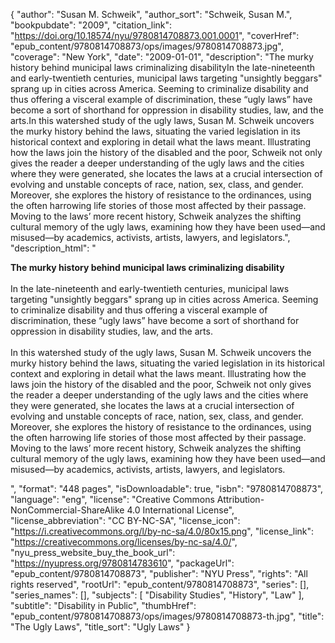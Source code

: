 {
  "author": "Susan M. Schweik",
  "author_sort": "Schweik, Susan M.",
  "bookpubdate": "2009",
  "citation_link": "https://doi.org/10.18574/nyu/9780814708873.001.0001",
  "coverHref": "epub_content/9780814708873/ops/images/9780814708873.jpg",
  "coverage": "New York",
  "date": "2009-01-01",
  "description": "The murky history behind municipal laws criminalizing disabilityIn the late-nineteenth and early-twentieth centuries, municipal laws targeting \"unsightly beggars\" sprang up in cities across America. Seeming to criminalize disability and thus offering a visceral example of discrimination, these “ugly laws” have become a sort of shorthand for oppression in disability studies, law, and the arts.In this watershed study of the ugly laws, Susan M. Schweik uncovers the murky history behind the laws, situating the varied legislation in its historical context and exploring in detail what the laws meant. Illustrating how the laws join the history of the disabled and the poor, Schweik not only gives the reader a deeper understanding of the ugly laws and the cities where they were generated, she locates the laws at a crucial intersection of evolving and unstable concepts of race, nation, sex, class, and gender. Moreover, she explores the history of resistance to the ordinances, using the often harrowing life stories of those most affected by their passage. Moving to the laws’ more recent history, Schweik analyzes the shifting cultural memory of the ugly laws, examining how they have been used—and misused—by academics, activists, artists, lawyers, and legislators.",
  "description_html": "<p><b>The murky history behind municipal laws criminalizing disability</b><br><br>In the late-nineteenth and early-twentieth centuries, municipal laws targeting \"unsightly beggars\" sprang up in cities across America. Seeming to criminalize disability and thus offering a visceral example of discrimination, these “ugly laws” have become a sort of shorthand for oppression in disability studies, law, and the arts.<br><br>In this watershed study of the ugly laws, Susan M. Schweik uncovers the murky history behind the laws, situating the varied legislation in its historical context and exploring in detail what the laws meant. Illustrating how the laws join the history of the disabled and the poor, Schweik not only gives the reader a deeper understanding of the ugly laws and the cities where they were generated, she locates the laws at a crucial intersection of evolving and unstable concepts of race, nation, sex, class, and gender. Moreover, she explores the history of resistance to the ordinances, using the often harrowing life stories of those most affected by their passage. Moving to the laws’ more recent history, Schweik analyzes the shifting cultural memory of the ugly laws, examining how they have been used—and misused—by academics, activists, artists, lawyers, and legislators.</p>",
  "format": "448 pages",
  "isDownloadable": true,
  "isbn": "9780814708873",
  "language": "eng",
  "license": "Creative Commons Attribution-NonCommercial-ShareAlike 4.0 International License",
  "license_abbreviation": "CC BY-NC-SA",
  "license_icon": "https://i.creativecommons.org/l/by-nc-sa/4.0/80x15.png",
  "license_link": "https://creativecommons.org/licenses/by-nc-sa/4.0/",
  "nyu_press_website_buy_the_book_url": "https://nyupress.org/9780814783610",
  "packageUrl": "epub_content/9780814708873",
  "publisher": "NYU Press",
  "rights": "All rights reserved",
  "rootUrl": "epub_content/9780814708873",
  "series": [],
  "series_names": [],
  "subjects": [
    "Disability Studies",
    "History",
    "Law"
  ],
  "subtitle": "Disability in Public",
  "thumbHref": "epub_content/9780814708873/ops/images/9780814708873-th.jpg",
  "title": "The Ugly Laws",
  "title_sort": "Ugly Laws"
}
